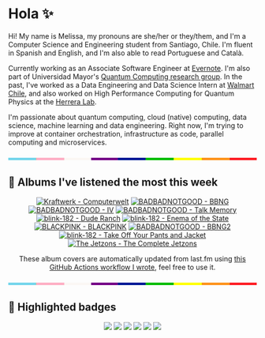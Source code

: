 # Hola ✨
Hi! My name is Melissa, my pronouns are she/her or they/them, and I'm a Computer Science and Engineering student from Santiago, Chile. I'm fluent in Spanish and English, and I'm also able to read Portuguese and Català.

Currently working as an Associate Software Engineer at [Evernote](https://evernote.com/). I'm also part of Universidad Mayor's [Quantum Computing research group](https://www.diariomayor.cl/ciencia-um/docentes-y-estudiantes-crean-el-primer-grupo-de-computacion-cuantica-u-mayor.html). In the past, I've worked as a Data Engineering and Data Science Intern at [Walmart Chile](https://github.com/walmartdigital/), and also worked on High Performance Computing for Quantum Physics at the [Herrera Lab](http://fherreralab.com/).

I'm passionate about quantum computing, cloud (native) computing, data science, machine learning and data engineering. Right now, I'm trying to improve at container orchestration, infrastructure as code, parallel computing and microservices.

<img src="hr.png" width="100%" height="5px">

## 🎵 Albums I've listened the most this week
<!-- lastfm -->
<p align="center"><a href="https://www.last.fm/music/Kraftwerk/Computerwelt"><img src="https://lastfm.freetls.fastly.net/i/u/64s/38d00092fb17e400c846243fdec54f03.jpg" title="Kraftwerk - Computerwelt"></a> <a href="https://www.last.fm/music/BADBADNOTGOOD/BBNG"><img src="https://lastfm.freetls.fastly.net/i/u/64s/916f3d6862fb2d90e4d54dacdf7bb880.jpg" title="BADBADNOTGOOD - BBNG"></a> <a href="https://www.last.fm/music/BADBADNOTGOOD/IV"><img src="https://lastfm.freetls.fastly.net/i/u/64s/ee6a03301fe2bfc3f5f75645e49a2c5c.jpg" title="BADBADNOTGOOD - IV"></a> <a href="https://www.last.fm/music/BADBADNOTGOOD/Talk+Memory"><img src="https://lastfm.freetls.fastly.net/i/u/64s/efa7d132ac763cc1580a0f3b8f9d4dfc.png" title="BADBADNOTGOOD - Talk Memory"></a> <a href="https://www.last.fm/music/blink-182/Dude+Ranch"><img src="https://lastfm.freetls.fastly.net/i/u/64s/e0293fc9bd4a499197517a01e6a3e1e9.png" title="blink-182 - Dude Ranch"></a> <a href="https://www.last.fm/music/blink-182/Enema+of+the+State"><img src="https://lastfm.freetls.fastly.net/i/u/64s/9f84a1b9b2634750bdd014c2bb646d96.png" title="blink-182 - Enema of the State"></a> <a href="https://www.last.fm/music/BLACKPINK/BLACKPINK"><img src="https://lastfm.freetls.fastly.net/i/u/64s/821939858a1ad08a0eed74353d30a26e.png" title="BLACKPINK - BLACKPINK"></a> <a href="https://www.last.fm/music/BADBADNOTGOOD/BBNG2"><img src="https://lastfm.freetls.fastly.net/i/u/64s/9e5fdbc3873c438fa307b4034cfe375d.jpg" title="BADBADNOTGOOD - BBNG2"></a> <a href="https://www.last.fm/music/blink-182/Take+Off+Your+Pants+and+Jacket"><img src="https://lastfm.freetls.fastly.net/i/u/64s/d1556c35364e423efbfaf1bb0c42663e.png" title="blink-182 - Take Off Your Pants and Jacket"></a> <a href="https://www.last.fm/music/The+Jetzons/The+Complete+Jetzons"><img src="https://lastfm.freetls.fastly.net/i/u/64s/b3ea7188bca573937f91e16d82d9a89b.jpg" title="The Jetzons - The Complete Jetzons"></a> </p>

<p align="center">These album covers are automatically updated from last.fm using <a href="https://github.com/marketplace/actions/lastfm-to-markdown">this GitHub Actions workflow I wrote</a>, feel free to use it.</p>

<img src="hr.png" width="100%" height="5px">

## 🏅 Highlighted badges
<p align="center" style="vertical-align:middle;">
  <a href="https://www.credly.com/badges/c8caff74-4c34-4211-affe-8bd7692771c8"><img src="https://images.credly.com/size/100x100/images/cf9b772d-7cf9-4c11-9aa7-46ab006f0ce6/IBM_Quantum_Challenge_2021_Achievement_V2.png"></a>
  <a href="https://www.credly.com/badges/52a4021b-34e6-413d-a4bd-cc29d3a686f6"><img src="https://images.credly.com/size/100x100/images/28944969-813a-43b9-944f-7910111ce764/Professional_Certificate_-_Data_Science.png"></a>
  <a href="https://www.credly.com/badges/cfeca386-7b9d-487f-8e2b-b3cfa069c734"><img src="https://images.credly.com/size/100x100/images/ac4daa48-1924-4dc5-80cf-ede5a08bac51/Data_Science_Foundations_Specialization.png"></a>
  <a href="https://www.credly.com/badges/0372a945-8a67-4d57-9643-b46b8dbf2fa6"><img src="https://images.credly.com/size/100x100/images/4a5f4849-54ae-461f-97ad-cb9c9a04eb63/Adv_Data_Science_Specialization.png"></a>
  <a href="https://www.credly.com/badges/348acaad-19d1-4f5a-8a6f-145d80dca3dc"><img src="https://images.credly.com/size/100x100/images/1dee8dee-d779-462e-9fd4-df5119546349/Build_Smart_on_Kubernetes_World_Tour.png"></a>
  <a href="https://google.qwiklabs.com/public_profiles/9fac59c2-c0f1-4b5c-b207-47c9cd7d6072"><img src="https://cdn.qwiklabs.com/GHzcYBb00JYUF9Rgf3D9A4inwRHYnFtISMvcRlb%2FClU%3D" width="100px"></a>
</p>
